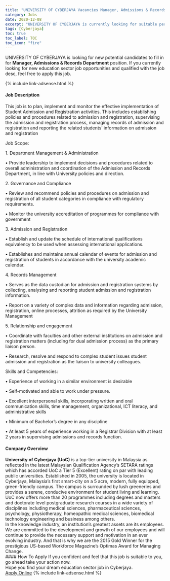 ```yaml
---
title: "UNIVERSITY OF CYBERJAYA Vacancies Manager, Admissions & Records Department" 
category: Jobs 
date: 2020-12-08 
excerpt: "UNIVERSITY OF CYBERJAYA is currently looking for suitable person to fill in the Manager, Admissions & Records Department which positioned at Cyberjaya" 
tags: [Cyberjaya] 
toc: true 
toc_label: TOC 
toc_icon: "fire" 
--- 
```


<p>UNIVERSITY OF CYBERJAYA is looking for new potential candidates to fill in for <b>Manager, Admissions & Records Department</b> position. If you currently looking for new education sector job opportunities and qualified with the job desc, feel free to apply this job.
</p>{% include link-adsense.html %} 
 <div><div><div><h4>Job Description</h4></div></div><div><div><span><div><p>This job is to plan, implement and monitor the effective implementation of Student Admission and Registration activities. This includes establishing policies and procedures related to admission and registration, supervising the admission and registration process, managing records of admission and registration and reporting the related students&#8217; information on admission and registration</p><p>Job Scope:</p><p>1. Department Management &amp; Administration</p><p>&#8226; Provide leadership to implement decisions and procedures related to overall administration and coordination of the Admission and Records Department, in line with University policies and direction.</p><p>2. Governance and Compliance</p><p>&#8226; Review and recommend policies and procedures on admission and registration of all student categories in compliance with regulatory requirements.</p><p>&#8226; Monitor the university accreditation of programmes for compliance with government</p><p>3. Admission and Registration</p><p>&#8226; Establish and update the schedule of international qualifications equivalency to be used when assessing international applications.</p><p>&#8226; Establishes and maintains annual calendar of events for admission and registration of students in accordance with the university academic calendar.</p><p>4. Records Management</p><p>&#8226; Serves as the data custodian for admission and registration systems by collecting, analysing and reporting student admission and registration information.</p><p>&#8226; Report on a variety of complex data and information regarding admission, registration, online processes, attrition as required by the University Management</p><p>5. Relationship and engagement</p><p>&#8226; Coordinate with faculties and other external institutions on admission and registration matters (including for dual admission process) as the primary liaison person.</p><p>&#8226; Research, resolve and respond to complex student issues student admission and registration as the liaison to university colleagues.</p><p>Skills and Competencies:</p><p>&#8226; Experience of working in a similar environment is desirable</p><p>&#8226; Self-motivated and able to work under pressure.</p><p>&#8226; Excellent interpersonal skills, incorporating written and oral communication skills, time management, organizational, ICT literacy, and administrative skills</p><p>&#8226; Minimum of Bachelor&#8217;s degree in any discipline</p><p>&#8226; At least 5 years of experience working in a Registrar Division with at least 2 years in supervising admissions and records function.</p></div></span></div></div></div> 
<div><div><div><h4>Company Overview</h4></div></div><div><div><span><div><div>
<div>
<div>
<div><strong>University of Cyberjaya (UoC)</strong> is a top-tier university in Malaysia as reflected in the latest Malaysian Qualification Agency&#8217;s SETARA ratings which has accorded UoC a Tier 5 (Excellent) rating on par with leading public universities. Established in 2005, the university is located in Cyberjaya, Malaysia&#8217;s first smart-city on a 5 acre, modern, fully equipped, green-friendly campus. The campus is surrounded by lush greeneries and provides a serene, conducive environment for student living and learning.</div>
<div>UoC now offers more than 20 programmes including degrees and masters and doctorate level postgraduate research courses in a wide variety of disciplines including medical sciences, pharmaceutical sciences, psychology, physiotherapy, homeopathic medical sciences, biomedical technology engineering and business among others.</div>
<div>In the knowledge industry, an institution&#8217;s greatest assets are its employees. We are committed to the development and growth of our employees and will continue to provide the necessary support and motivation in an ever evolving industry. And that is why we are the 2015 Gold Winner for the prestigious US-based Workforce Magazine&#8217;s Optimas Award for Managing Change.</div>
</div>
</div>
</div></div></span></div></div></div> 
#### How To Apply 
If you confident and feel that this job is suitable to you, go ahead take your action now. <br/> 
Hope you find your dream education sector job in Cyberjaya. <br/> 
<a href="https://www.jobstreet.com.my/en/job/manager-admissions-records-department-4437506?jobId=jobstreet-my-job-4437506&sectionRank=30&token=0~408fea3f-4a63-4f18-9151-2c7cd8658c22&fr=SRP%20View%20In%20New%20Ta" class="btn btn--info" target="_blank" rel="nofollow noopenner">Apply Online</a> 
{% include link-adsense.html %} 
